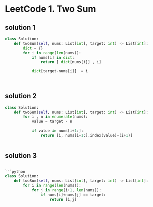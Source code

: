 # LeetCode 1. Two Sum

## solution 1

```python
class Solution:
    def twoSum(self, nums: List[int], target: int) -> List[int]:
        dict = {}
        for i in range(len(nums)):
            if nums[i] in dict:
                return [ dict[nums[i]] , i]

            dict[target-nums[i]]  = i
        
        
```

## solution 2

```python
class Solution:
    def twoSum(self, nums: List[int], target: int) -> List[int]:
        for i , n in enumerate(nums):
            value = target - n
            
            if value in nums[i+1:]:
                return [i, nums[i+1:].index(value)+(i+1)]
        
```

## solution 3

```python

```python
class Solution:
    def twoSum(self, nums: List[int], target: int) -> List[int]:
        for i in range(len(nums)):
            for j in range(i+1, len(nums)):
                if nums[i]+nums[j] == target:
                    return [i,j]
        
        
```
```